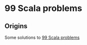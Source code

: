 # 99 Scala problems


## Origins
Some solutions to [99 Scala problems](http://aperiodic.net/phil/scala/s-99/) 
